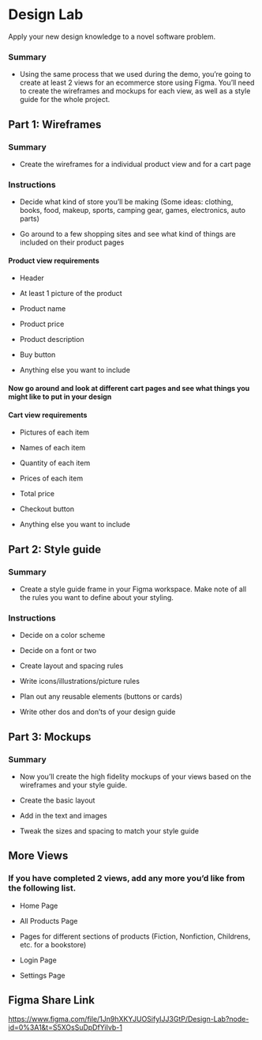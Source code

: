 # Design Lab
Apply your new design knowledge to a novel software problem.

### Summary
- Using the same process that we used during the demo, you’re going to create at least 2 views for an ecommerce store using Figma. You’ll need to create the wireframes and mockups for each view, as well as a style guide for the whole project.

## Part 1: Wireframes

### Summary
- Create the wireframes for a individual product view and for a cart page

### Instructions
- Decide what kind of store you’ll be making (Some ideas: clothing, books, food, makeup, sports, camping gear, games, electronics, auto parts)

- Go around to a few shopping sites and see what kind of things are included on their product pages

#### Product view requirements

- Header

- At least 1 picture of the product

- Product name

- Product price

- Product description

- Buy button

- Anything else you want to include

#### Now go around and look at different cart pages and see what things you might like to put in your design

#### Cart view requirements

- Pictures of each item

- Names of each item

- Quantity of each item

- Prices of each item

- Total price

- Checkout button

- Anything else you want to include

## Part 2: Style guide

### Summary
- Create a style guide frame in your Figma workspace. Make note of all the rules you want to define about your styling.

### Instructions

- Decide on a color scheme

- Decide on a font or two

- Create layout and spacing rules

- Write icons/illustrations/picture rules

- Plan out any reusable elements (buttons or cards)

- Write other dos and don’ts of your design guide

## Part 3: Mockups

### Summary

- Now you’ll create the high fidelity mockups of your views based on the wireframes and your style guide.

- Create the basic layout

- Add in the text and images

- Tweak the sizes and spacing to match your style guide

## More Views

### If you have completed 2 views, add any more you’d like from the following list.

- Home Page

- All Products Page

- Pages for different sections of products (Fiction, Nonfiction, Childrens, etc. for a bookstore)

- Login Page

- Settings Page

## Figma Share Link
https://www.figma.com/file/1Jn9hXKYJUOSifyIJJ3GtP/Design-Lab?node-id=0%3A1&t=S5XOsSuDpDfYiIvb-1

